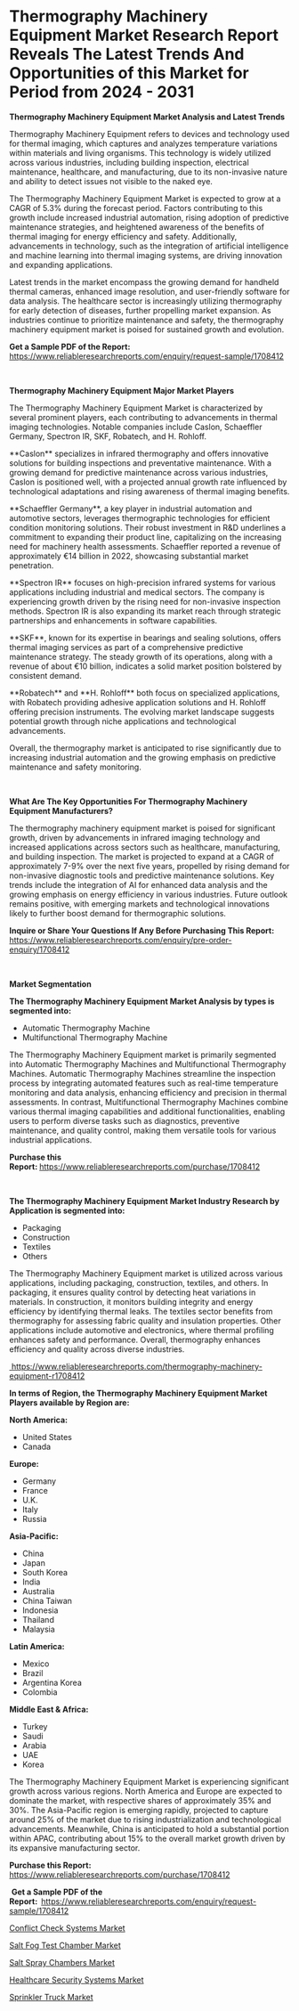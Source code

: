 <p><h1>Thermography Machinery Equipment Market Research Report Reveals The Latest Trends And Opportunities of this Market for Period from 2024 - 2031</h1></p><p><strong>Thermography Machinery Equipment Market Analysis and Latest Trends</strong></p>
<p><p>Thermography Machinery Equipment refers to devices and technology used for thermal imaging, which captures and analyzes temperature variations within materials and living organisms. This technology is widely utilized across various industries, including building inspection, electrical maintenance, healthcare, and manufacturing, due to its non-invasive nature and ability to detect issues not visible to the naked eye.</p><p>The Thermography Machinery Equipment Market is expected to grow at a CAGR of 5.3% during the forecast period. Factors contributing to this growth include increased industrial automation, rising adoption of predictive maintenance strategies, and heightened awareness of the benefits of thermal imaging for energy efficiency and safety. Additionally, advancements in technology, such as the integration of artificial intelligence and machine learning into thermal imaging systems, are driving innovation and expanding applications.</p><p>Latest trends in the market encompass the growing demand for handheld thermal cameras, enhanced image resolution, and user-friendly software for data analysis. The healthcare sector is increasingly utilizing thermography for early detection of diseases, further propelling market expansion. As industries continue to prioritize maintenance and safety, the thermography machinery equipment market is poised for sustained growth and evolution.</p></p>
<p><strong>Get a Sample PDF of the Report:&nbsp;</strong> <a href="https://www.reliableresearchreports.com/enquiry/request-sample/1708412?utm_campaign=113&utm_medium=2&utm_source=Github&utm_content=ia&utm_term=21102024&utm_id=thermography-machinery-equipment">https://www.reliableresearchreports.com/enquiry/request-sample/1708412</a></p>
<p>&nbsp;</p>
<p><strong>Thermography Machinery Equipment Major Market Players</strong></p>
<p><p>The Thermography Machinery Equipment Market is characterized by several prominent players, each contributing to advancements in thermal imaging technologies. Notable companies include Caslon, Schaeffler Germany, Spectron IR, SKF, Robatech, and H. Rohloff. </p><p>**Caslon** specializes in infrared thermography and offers innovative solutions for building inspections and preventative maintenance. With a growing demand for predictive maintenance across various industries, Caslon is positioned well, with a projected annual growth rate influenced by technological adaptations and rising awareness of thermal imaging benefits.</p><p>**Schaeffler Germany**, a key player in industrial automation and automotive sectors, leverages thermographic technologies for efficient condition monitoring solutions. Their robust investment in R&D underlines a commitment to expanding their product line, capitalizing on the increasing need for machinery health assessments. Schaeffler reported a revenue of approximately €14 billion in 2022, showcasing substantial market penetration.</p><p>**Spectron IR** focuses on high-precision infrared systems for various applications including industrial and medical sectors. The company is experiencing growth driven by the rising need for non-invasive inspection methods. Spectron IR is also expanding its market reach through strategic partnerships and enhancements in software capabilities.</p><p>**SKF**, known for its expertise in bearings and sealing solutions, offers thermal imaging services as part of a comprehensive predictive maintenance strategy. The steady growth of its operations, along with a revenue of about €10 billion, indicates a solid market position bolstered by consistent demand.</p><p>**Robatech** and **H. Rohloff** both focus on specialized applications, with Robatech providing adhesive application solutions and H. Rohloff offering precision instruments. The evolving market landscape suggests potential growth through niche applications and technological advancements. </p><p>Overall, the thermography market is anticipated to rise significantly due to increasing industrial automation and the growing emphasis on predictive maintenance and safety monitoring.</p></p>
<p>&nbsp;</p>
<p><strong>What Are The Key Opportunities For Thermography Machinery Equipment Manufacturers?</strong></p>
<p><p>The thermography machinery equipment market is poised for significant growth, driven by advancements in infrared imaging technology and increased applications across sectors such as healthcare, manufacturing, and building inspection. The market is projected to expand at a CAGR of approximately 7-9% over the next five years, propelled by rising demand for non-invasive diagnostic tools and predictive maintenance solutions. Key trends include the integration of AI for enhanced data analysis and the growing emphasis on energy efficiency in various industries. Future outlook remains positive, with emerging markets and technological innovations likely to further boost demand for thermographic solutions.</p></p>
<p><strong>Inquire or Share Your Questions If Any Before Purchasing This Report:</strong> <a href="https://www.reliableresearchreports.com/enquiry/pre-order-enquiry/1708412?utm_campaign=113&utm_medium=2&utm_source=Github&utm_content=ia&utm_term=21102024&utm_id=thermography-machinery-equipment">https://www.reliableresearchreports.com/enquiry/pre-order-enquiry/1708412</a></p>
<p>&nbsp;</p>
<p><strong>Market Segmentation</strong></p>
<p><strong>The Thermography Machinery Equipment Market Analysis by types is segmented into:</strong></p>
<p><ul><li>Automatic Thermography Machine</li><li>Multifunctional Thermography Machine</li></ul></p>
<p><p>The Thermography Machinery Equipment market is primarily segmented into Automatic Thermography Machines and Multifunctional Thermography Machines. Automatic Thermography Machines streamline the inspection process by integrating automated features such as real-time temperature monitoring and data analysis, enhancing efficiency and precision in thermal assessments. In contrast, Multifunctional Thermography Machines combine various thermal imaging capabilities and additional functionalities, enabling users to perform diverse tasks such as diagnostics, preventive maintenance, and quality control, making them versatile tools for various industrial applications.</p></p>
<p><strong>Purchase this Report:&nbsp;</strong><a href="https://www.reliableresearchreports.com/purchase/1708412?utm_campaign=113&utm_medium=2&utm_source=Github&utm_content=ia&utm_term=21102024&utm_id=thermography-machinery-equipment">https://www.reliableresearchreports.com/purchase/1708412</a></p>
<p>&nbsp;</p>
<p><strong>The Thermography Machinery Equipment Market Industry Research by Application is segmented into:</strong></p>
<p><ul><li>Packaging</li><li>Construction</li><li>Textiles</li><li>Others</li></ul></p>
<p><p>The Thermography Machinery Equipment market is utilized across various applications, including packaging, construction, textiles, and others. In packaging, it ensures quality control by detecting heat variations in materials. In construction, it monitors building integrity and energy efficiency by identifying thermal leaks. The textiles sector benefits from thermography for assessing fabric quality and insulation properties. Other applications include automotive and electronics, where thermal profiling enhances safety and performance. Overall, thermography enhances efficiency and quality across diverse industries.</p></p>
<p><a href="https://www.reliableresearchreports.com/thermography-machinery-equipment-r1708412?utm_campaign=113&utm_medium=2&utm_source=Github&utm_content=ia&utm_term=21102024&utm_id=thermography-machinery-equipment">&nbsp;https://www.reliableresearchreports.com/thermography-machinery-equipment-r1708412</a></p>
<p><strong>In terms of Region, the Thermography Machinery Equipment Market Players available by Region are:</strong></p>
<p>
    <p> <strong> North America: </strong>
        <ul>
            <li>United States</li>
            <li>Canada</li>
        </ul>
        </p> 
    <p> <strong> Europe: </strong>
        <ul>
            <li>Germany</li>
            <li>France</li>
            <li>U.K.</li>
            <li>Italy</li>
            <li>Russia</li>
        </ul>
        </p> 
    <p> <strong> Asia-Pacific: </strong>
        <ul>
            <li>China</li>
            <li>Japan</li>
            <li>South Korea</li>
            <li>India</li>
            <li>Australia</li>
            <li>China Taiwan</li>
            <li>Indonesia</li>
            <li>Thailand</li>
            <li>Malaysia</li>
        </ul>
        </p> 
    <p> <strong> Latin America: </strong>
        <ul>
            <li>Mexico</li>
            <li>Brazil</li>
            <li>Argentina Korea</li>
            <li>Colombia</li>
        </ul>
        </p> 
    <p> <strong> Middle East & Africa: </strong>
        <ul>
            <li>Turkey</li>
            <li>Saudi</li>
            <li>Arabia</li>
            <li>UAE</li>
            <li>Korea</li>
        </ul>
    </p>
    </p>
<p><p>The Thermography Machinery Equipment Market is experiencing significant growth across various regions. North America and Europe are expected to dominate the market, with respective shares of approximately 35% and 30%. The Asia-Pacific region is emerging rapidly, projected to capture around 25% of the market due to rising industrialization and technological advancements. Meanwhile, China is anticipated to hold a substantial portion within APAC, contributing about 15% to the overall market growth driven by its expansive manufacturing sector.</p></p>
<p><strong>Purchase this Report: </strong><a href="https://www.reliableresearchreports.com/purchase/1708412?utm_campaign=113&utm_medium=2&utm_source=Github&utm_content=ia&utm_term=21102024&utm_id=thermography-machinery-equipment">https://www.reliableresearchreports.com/purchase/1708412</a></p>
<p>&nbsp;<strong>Get a Sample PDF of the Report:&nbsp;&nbsp;</strong><a href="https://www.reliableresearchreports.com/enquiry/request-sample/1708412?utm_campaign=113&utm_medium=2&utm_source=Github&utm_content=ia&utm_term=21102024&utm_id=thermography-machinery-equipment">https://www.reliableresearchreports.com/enquiry/request-sample/1708412</a></p>
<p><strong></strong></p>
<p><p><a href="https://github.com/NathanColeman327/Market-Research-Report-List-1/blob/main/conflict-check-systems-market.md?utm_campaign=113&utm_medium=2&utm_source=Github&utm_content=ia&utm_term=21102024&utm_id=thermography-machinery-equipment">Conflict Check Systems Market</a></p><p><a href="https://issuu.com/reportprime-2/docs/salt-fog-test-chamber-market-size-2_bfb8ac0074cb80?utm_campaign=113&utm_medium=2&utm_source=Github&utm_content=ia&utm_term=21102024&utm_id=thermography-machinery-equipment">Salt Fog Test Chamber Market</a></p><p><a href="https://issuu.com/reportprime-2/docs/salt-spray-chambers-market-size-203_a522ffbe13ce4e?utm_campaign=113&utm_medium=2&utm_source=Github&utm_content=ia&utm_term=21102024&utm_id=thermography-machinery-equipment">Salt Spray Chambers Market</a></p><p><a href="https://www.linkedin.com/pulse/healthcare-security-systems-market-trends-insights-type-km5bc?utm_campaign=113&utm_medium=2&utm_source=Github&utm_content=ia&utm_term=21102024&utm_id=thermography-machinery-equipment">Healthcare Security Systems Market</a></p><p><a href="https://github.com/OrlandoHBarks/Market-Research-Report-List-1/blob/main/sprinkler-truck-market.md?utm_campaign=113&utm_medium=2&utm_source=Github&utm_content=ia&utm_term=21102024&utm_id=thermography-machinery-equipment">Sprinkler Truck Market</a></p></p>